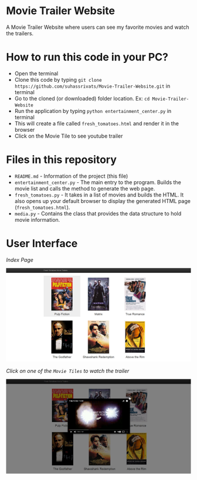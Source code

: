 # Movie Trailer Website

A Movie Trailer Website where users can see my favorite movies and watch the trailers.

# How to run this code in your PC?

- Open the terminal
- Clone this code by typing `git clone https://github.com/suhassrivats/Movie-Trailer-Website.git` in terminal
- Go to the cloned (or downloaded) folder location. Ex: `cd Movie-Trailer-Website`
- Run the application by typing `python entertainment_center.py` in terminal
- This will create a file called `fresh_tomatoes.html` and render it in the browser
- Click on the Movie Tile to see youtube trailer

# Files in this repository

- `README.md` - Information of the project (this file)
- `entertainment_center.py` - The main entry to the program. Builds the movie list and calls the method to generate the web page.
- `fresh_tomatoes.py` - It takes in a list of movies and builds the HTML. It also opens up your default browser to display the generated HTML page (`fresh_tomatoes.html`).
- `media.py` - Contains the class that provides the data structure to hold movie information.

# User Interface

_Index Page_

![Index Page](https://github.com/suhassrivats/Movie-Trailer-Website/blob/master/Screenshots-Movie-Trailer-Website/page1.jpg)

_Click on one of the `Movie Tiles` to watch the trailer_

![Movie Trailer](https://github.com/suhassrivats/Movie-Trailer-Website/blob/master/Screenshots-Movie-Trailer-Website/page2.jpg)
